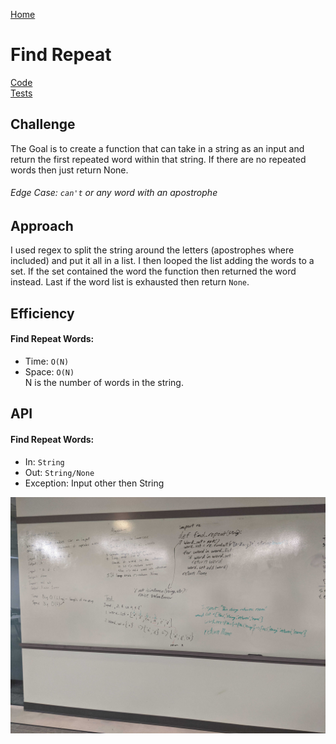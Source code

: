 [Home](../../README.md)
# Find Repeat

[Code](./repeated_word.py)<br>
[Tests](./test_repeated_word.py)

## Challenge
The Goal is to create a function that can take in a string as an input and return the first repeated word within that string. If there are no repeated words then just return None.

###### Edge Case: `can't` or any word with an apostrophe

## Approach
I used regex to split the string around the letters (apostrophes where included) and put it all in a list. I then looped the list adding the words to a set. If the set contained the word the function then returned the word instead. Last if the word list is exhausted then return `None`.

## Efficiency
#### Find Repeat Words:
  - Time: `O(N)`<br>
  - Space: `O(N)`<br>
N is the number of words in the string.
## API
#### Find Repeat Words:
- In: `String`
- Out: `String/None`
- Exception: Input other then String

![*Image*](../../assets/Find_Repeat_Word.jpg)
